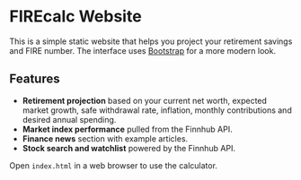 # FIREcalc Website

This is a simple static website that helps you project your retirement savings and FIRE number. The interface uses [Bootstrap](https://getbootstrap.com/) for a more modern look.

## Features

- **Retirement projection** based on your current net worth, expected market growth, safe withdrawal rate, inflation, monthly contributions and desired annual spending.
- **Market index performance** pulled from the Finnhub API.
- **Finance news** section with example articles.
- **Stock search and watchlist** powered by the Finnhub API.

Open `index.html` in a web browser to use the calculator.
